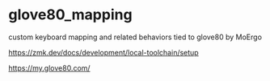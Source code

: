 # glove80_mapping
custom keyboard mapping and related behaviors tied to glove80 by MoErgo

https://zmk.dev/docs/development/local-toolchain/setup

https://my.glove80.com/
